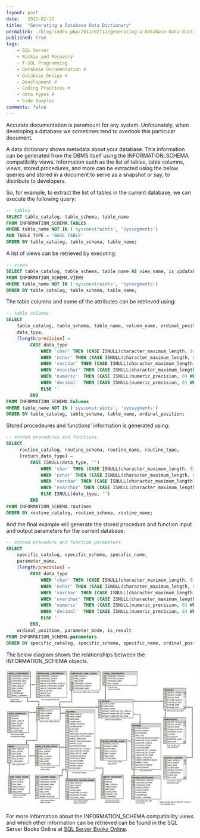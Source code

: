 ```yaml
---
layout: post
date:   2011-02-12
title:  "Generating a Database Data Dictionary"
permalink: ./blog/index.php/2011/02/12/generating-a-database-data-dictionary/
published: true
tags:
    - SQL Server
    - Backup and Recovery
    - T-SQL Programming
    - Database Documentation # 
    - Database Design # 
    - Development # 
    - Coding Practices # 
    - data types # 
    - Code Samples
comments: false
---
```

Accurate documentation is paramount for any system.  Unfotunately, when developing a database we sometimes tend to overlook this particular document.

A data dictionary shows metadata about your database.  This information can be generated from the DBMS itself using the INFORMATION_SCHEMA compatibility views.  Information such as the list of tables, table columns, views, stored procedures, and more can be extracted using the below queries and stored in a document to serve as a snapshot or say, to distribute to developers.

So, for example, to extract the list of tables in the current database, we can execute the following query:

``` sql
-- tables
SELECT table_catalog, table_schema, table_name
FROM INFORMATION_SCHEMA.TABLES
WHERE table_name NOT IN ('sysconstraints', 'syssegments')
AND TABLE_TYPE = 'BASE TABLE'
ORDER BY table_catalog, table_schema, table_name;
```

A list of views can be retrieved by executing:

``` sql
-- views
SELECT table_catalog, table_schema, table_name AS view_name, is_updatable
FROM INFORMATION_SCHEMA.VIEWS
WHERE table_name NOT IN ('sysconstraints', 'syssegments')
ORDER BY table_catalog, table_schema, table_name;
```

The table columns and some of the attributes can be retrieved using:

``` sql
-- table columns
SELECT 
    table_catalog, table_schema, table_name, column_name, ordinal_position, �
    data_type, 
    [length/precision] =
         CASE data_type
             WHEN 'char' THEN (CASE ISNULL(character_maximum_length, 0) WHEN 0 THEN '' WHEN -1 THEN 'MAX' ELSE CONVERT(VARCHAR(10), character_maximum_length) END)
             WHEN 'nchar' THEN (CASE ISNULL(character_maximum_length, 0) WHEN 0 THEN '' WHEN -1 THEN 'MAX' ELSE CONVERT(VARCHAR(10), character_maximum_length) END)
             WHEN 'varchar' THEN (CASE ISNULL(character_maximum_length, 0) WHEN 0 THEN '' WHEN -1 THEN 'MAX' ELSE CONVERT(VARCHAR(10), character_maximum_length) END)
             WHEN 'nvarchar' THEN (CASE ISNULL(character_maximum_length, 0) WHEN 0 THEN '' WHEN -1 THEN 'MAX' ELSE CONVERT(VARCHAR(10), character_maximum_length) END)
             WHEN 'numeric'  THEN (CASE ISNULL(numeric_precision, 0) WHEN 0 THEN '' ELSE CONVERT(VARCHAR(10), numeric_precision) + ', ' + CONVERT(VARCHAR(10), numeric_scale) END)
             WHEN 'decimal'  THEN (CASE ISNULL(numeric_precision, 0) WHEN 0 THEN '' ELSE CONVERT(VARCHAR(10), numeric_precision) + ', ' + CONVERT(VARCHAR(10), numeric_scale) END)
             ELSE ''
         END
FROM INFORMATION_SCHEMA.Columns
WHERE table_name NOT IN ('sysconstraints', 'syssegments')
ORDER BY table_catalog, table_schema, table_name, ordinal_position;
```

Stored procedeures and functions' information is generated using:

``` sql
-- stored procedures and functions
SELECT
     routine_catalog, routine_schema, routine_name, routine_type,
     [return_data_type] =
         CASE ISNULL(data_type, '')
             WHEN 'char' THEN (CASE ISNULL(character_maximum_length, 0) WHEN 0 THEN '' WHEN -1 THEN data_type + ' (MAX)' ELSE data_type + ' (' + CONVERT(VARCHAR(10), character_maximum_length) + ')' END)
             WHEN 'nchar' THEN (CASE ISNULL(character_maximum_length, 0) WHEN 0 THEN '' WHEN -1 THEN data_type + ' (MAX)' ELSE data_type + ' (' + CONVERT(VARCHAR(10), character_maximum_length) + ')' END)
             WHEN 'varchar' THEN (CASE ISNULL(character_maximum_length, 0) WHEN 0 THEN '' WHEN -1 THEN data_type + ' (MAX)' ELSE data_type + ' (' + CONVERT(VARCHAR(10), character_maximum_length) + ')' END)
             WHEN 'nvarchar' THEN (CASE ISNULL(character_maximum_length, 0) WHEN 0 THEN '' WHEN -1 THEN data_type + ' (MAX)' ELSE data_type + ' (' + CONVERT(VARCHAR(10), character_maximum_length) + ')' END)
             ELSE ISNULL(data_type, '')
         END
FROM INFORMATION_SCHEMA.routines
ORDER BY routine_catalog, routine_schema, routine_name;
```

And the final example will generate the stored procedure and function input and output parameters for the current database:

``` sql
-- stored procedure and function parameters
SELECT
    specific_catalog, specific_schema, specific_name,
    parameter_name,
    [length/precision] =
         CASE data_type
             WHEN 'char' THEN (CASE ISNULL(character_maximum_length, 0) WHEN 0 THEN '' WHEN -1 THEN 'MAX' ELSE CONVERT(VARCHAR(10), character_maximum_length) END)
             WHEN 'nchar' THEN (CASE ISNULL(character_maximum_length, 0) WHEN 0 THEN '' WHEN -1 THEN 'MAX' ELSE CONVERT(VARCHAR(10), character_maximum_length) END)
             WHEN 'varchar' THEN (CASE ISNULL(character_maximum_length, 0) WHEN 0 THEN '' WHEN -1 THEN 'MAX' ELSE CONVERT(VARCHAR(10), character_maximum_length) END)
             WHEN 'nvarchar' THEN (CASE ISNULL(character_maximum_length, 0) WHEN 0 THEN '' WHEN -1 THEN 'MAX' ELSE CONVERT(VARCHAR(10), character_maximum_length) END)
             WHEN 'numeric'  THEN (CASE ISNULL(numeric_precision, 0) WHEN 0 THEN '' ELSE CONVERT(VARCHAR(10), numeric_precision) + ', ' + CONVERT(VARCHAR(10), numeric_scale) END)
             WHEN 'decimal'  THEN (CASE ISNULL(numeric_precision, 0) WHEN 0 THEN '' ELSE CONVERT(VARCHAR(10), numeric_precision) + ', ' + CONVERT(VARCHAR(10), numeric_scale) END)
             ELSE ''
         END,
    ordinal_position, parameter_mode, is_result
FROM INFORMATION_SCHEMA.parameters
ORDER BY specific_catalog, specific_schema, specific_name, ordinal_position;
```

The below diagram shows the relationships between the INFORMATION_SCHEMA objects.

![INFORMATION_SCHEMA compatibility views](/assets/article_files/2011-02-12_generating-a-database-data-dictionary/information_schema_views_all_condensed.jpg)

For more information about the INFORMATION_SCHEMA compatibility views and which other information can be retrieved can be found in the SQL Server Books Online at [SQL Server Books Online](http://msdn.microsoft.com/en-us/library/ms186778.aspx).
